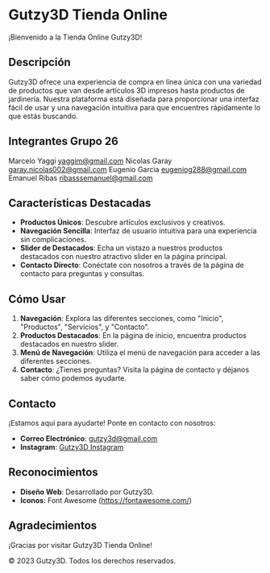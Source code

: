  # Gutzy3D Tienda Online

¡Bienvenido a la Tienda Online Gutzy3D!

## Descripción

Gutzy3D ofrece una experiencia de compra en línea única con una variedad de productos que van desde artículos 3D impresos hasta productos de jardinería. Nuestra plataforma está diseñada para proporcionar una interfaz fácil de usar y una navegación intuitiva para que encuentres rápidamente lo que estás buscando.

## Integrantes Grupo 26

Marcelo Yaggi	yaggim@gmail.com
Nicolas Garay	garay.nicolas002@gmail.com
Eugenio Garcia	eugeniog288@gmail.com
Emanuel Ribas	ribasssemanuel@gmail.com

## Características Destacadas

- **Productos Únicos**: Descubre artículos exclusivos y creativos.
- **Navegación Sencilla**: Interfaz de usuario intuitiva para una experiencia sin complicaciones.
- **Slider de Destacados**: Echa un vistazo a nuestros productos destacados con nuestro atractivo slider en la página principal.
- **Contacto Directo**: Conéctate con nosotros a través de la página de contacto para preguntas y consultas.

## Cómo Usar

1. **Navegación**: Explora las diferentes secciones, como "Inicio", "Productos", "Servicios", y "Contacto".
2. **Productos Destacados**: En la página de inicio, encuentra productos destacados en nuestro slider.
3. **Menú de Navegación**: Utiliza el menú de navegación para acceder a las diferentes secciones.
4. **Contacto**: ¿Tienes preguntas? Visita la página de contacto y déjanos saber cómo podemos ayudarte.

## Contacto

¡Estamos aquí para ayudarte! Ponte en contacto con nosotros:

- **Correo Electrónico**: gutzy3d@gmail.com
- **Instagram**: [Gutzy3D Instagram](https://www.instagram.com/gutzy3d)

## Reconocimientos

- **Diseño Web**: Desarrollado por Gutzy3D.
- **Iconos**: Font Awesome (https://fontawesome.com/)

## Agradecimientos

¡Gracias por visitar Gutzy3D Tienda Online!

&copy; 2023 Gutzy3D. Todos los derechos reservados.
